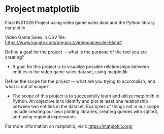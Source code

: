 # Project matplotlib
Final INST326 Project using video game sales data and the Python library matplotlib.

Video Game Sales in CSV file: https://www.kaggle.com/gregorut/videogamesales/data#

Define a goal for the project -- what is the purpose of the tool you are creating?
- A goal for this project is to visualize possible relationships between entities in the video game sales dataset, using matplotlib.

Define the scope for the project -- what are you trying to accomplish, and what is out of scope?
- The scope of this project is to successfully learn and utilize matplotlib in Python. An objective is to identify and plot at least one relationship between two entities in the dataset. Examples of things not in our scope include creating our own plotting libraries, creating queries with sqlite3, and using regional expressions.

For more information on matplotlib, visit: https://matplotlib.org/
